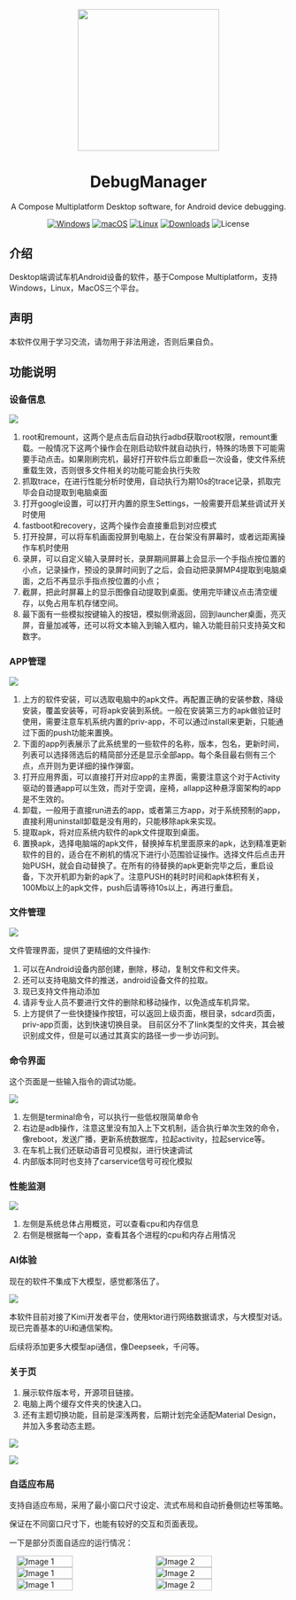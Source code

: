 <div align="center">
    <img src="./launcher/logo.png" width="256">
</div>

<h1 align="center">DebugManager</h1>

<div align="center">

A Compose Multiplatform Desktop software, for Android device debugging.

[![Windows][windows-image]][release-url]
[![macOS][mac-image]][release-url]
[![Linux][linux-image]][release-url]
[![Downloads][download-image]][release-url]
![License][license-image]

</div>

[windows-image]: https://img.shields.io/badge/-Windows-blue?style=flat-square&logo=windows
[mac-image]: https://img.shields.io/badge/-macOS-black?style=flat-square&logo=apple
[linux-image]: https://img.shields.io/badge/-Linux-yellow?style=flat-square&logo=linux
[download-image]: https://img.shields.io/github/downloads/stepheneasyshot/debugmanager/total?style=flat-square
[release-url]: https://github.com/stepheneasyshot/debugmanager/releases
[license-image]: https://img.shields.io/github/license/stepheneasyshot/debugmanager?style=flat-square

## 介绍

Desktop端调试车机Android设备的软件，基于Compose Multiplatform，支持Windows，Linux，MacOS三个平台。

## 声明

本软件仅用于学习交流，请勿用于非法用途，否则后果自负。

## 功能说明

### 设备信息

![](/screenshots/blogs_dark_deviceinfo.png)

1. root和remount，这两个是点击后自动执行adbd获取root权限，remount重载。一般情况下这两个操作会在刚启动软件就自动执行，特殊的场景下可能需要手动点击。如果刚刷完机，最好打开软件后立即重启一次设备，使文件系统重载生效，否则很多文件相关的功能可能会执行失败
2. 抓取trace，在进行性能分析时使用，自动执行为期10s的trace记录，抓取完毕会自动提取到电脑桌面
3. 打开google设置，可以打开内置的原生Settings，一般需要开启某些调试开关时使用
4. fastboot和recovery，这两个操作会直接重启到对应模式
5. 打开投屏，可以将车机画面投屏到电脑上，在台架没有屏幕时，或者远距离操作车机时使用
6. 录屏，可以自定义输入录屏时长，录屏期间屏幕上会显示一个手指点按位置的小点，记录操作，预设的录屏时间到了之后，会自动把录屏MP4提取到电脑桌面，之后不再显示手指点按位置的小点；
7. 截屏，把此时屏幕上的显示图像自动提取到桌面。使用完毕建议点击清空缓存，以免占用车机存储空间。
8. 最下面有一些模拟按键输入的按钮，模拟侧滑返回，回到launcher桌面，亮灭屏，音量加减等，还可以将文本输入到输入框内，输入功能目前只支持英文和数字。

### APP管理

![](/screenshots/blogs_cmp_appmanage.png)

1. 上方的软件安装，可以选取电脑中的apk文件。再配置正确的安装参数，降级安装，覆盖安装等，可将apk安装到系统。一般在安装第三方的apk做验证时使用，需要注意车机系统内置的priv-app，不可以通过install来更新，只能通过下面的push功能来置换。
2. 下面的app列表展示了此系统里的一些软件的名称，版本，包名，更新时间，列表可以选择筛选后的精简部分还是显示全部app。每个条目最右侧有三个点，点开则为更详细的操作弹窗。
3. 打开应用界面，可以直接打开对应app的主界面，需要注意这个对于Activity驱动的普通app可以生效，而对于空调，座椅，allapp这种悬浮窗架构的app是不生效的。
4. 卸载，一般用于直接run进去的app，或者第三方app，对于系统预制的app，直接利用uninstall卸载是没有用的，只能移除apk来实现。
5. 提取apk，将对应系统内软件的apk文件提取到桌面。
6. 置换apk，选择电脑端的apk文件，替换掉车机里面原来的apk，达到精准更新软件的目的，适合在不刷机的情况下进行小范围验证操作。选择文件后点击开始PUSH，就会自动替换了。在所有的待替换的apk更新完毕之后，重启设备，下次开机即为新的apk了。注意PUSH的耗时时间和apk体积有关，100Mb以上的apk文件，push后请等待10s以上，再进行重启。

### 文件管理

![](/screenshots/blogs_cmp_filemanage.png)

文件管理界面，提供了更精细的文件操作:

1. 可以在Android设备内部创建，删除，移动，复制文件和文件夹。
2. 还可以支持电脑文件的推送，android设备文件的拉取。
3. 现已支持文件拖动添加
4. 请非专业人员不要进行文件的删除和移动操作，以免造成车机异常。
5. 上方提供了一些快捷操作按钮，可以返回上级页面，根目录，sdcard页面，priv-app页面，达到快速切换目录。
   目前区分不了link类型的文件夹，其会被识别成文件，但是可以通过其真实的路径一步一步访问到。

### 命令界面

这个页面是一些输入指令的调试功能。

![](/screenshots/blogs_cmp_command_page.png)

1. 左侧是terminal命令，可以执行一些低权限简单命令
2. 右边是adb操作，注意这里没有加入上下文机制，适合执行单次生效的命令，像reboot，发送广播，更新系统数据库，拉起activity，拉起service等。
3. 在车机上我们还联动语音可见模拟，进行快速调试
4. 内部版本同时也支持了carservice信号可视化模拟

### 性能监测

![](/screenshots/blogs_dark_performance.png)

1. 左侧是系统总体占用概览，可以查看cpu和内存信息
2. 右侧是根据每一个app，查看其各个进程的cpu和内存占用情况

### AI体验

现在的软件不集成下大模型，感觉都落伍了。

![](/screenshots/blogs_dark_ai_model.png)

本软件目前对接了Kimi开发者平台，使用ktor进行网络数据请求，与大模型对话。现已完善基本的Ui和通信架构。

后续将添加更多大模型api通信，像Deepseek，千问等。

### 关于页

1. 展示软件版本号，开源项目链接。
2. 电脑上两个缓存文件夹的快速入口。
3. 还有主题切换功能，目前是深浅两套，后期计划完全适配Material Design，并加入多套动态主题。

![](/screenshots/blogs_dark_about.png)

![](/screenshots/blogs_light_about.png)

### 自适应布局
支持自适应布局，采用了最小窗口尺寸设定、流式布局和自动折叠侧边栏等策略。

保证在不同窗口尺寸下，也能有较好的交互和页面表现。

一下是部分页面自适应的运行情况：

<div style="display: flex; justify-content: center;">
  <img src="/screenshots/blogs_cmp_debugmanager_device_narrow_screen.png" alt="Image 1" style="width: 45%; margin-right: 5%;">
  <img src="/screenshots/blogs_cmp_debugmanager_app_narrow_screen.png" alt="Image 2" style="width: 45%;">
</div>

<div style="display: flex; justify-content: center;">
  <img src="/screenshots/blogs_cmp_debugmanager_file_narrow_screen.png" alt="Image 1" style="width: 45%; margin-right: 5%;">
  <img src="/screenshots/blogs_cmp_debugmanager_perf_narrow_screen.png" alt="Image 2" style="width: 45%;">
</div>

<div style="display: flex; justify-content: center;">
  <img src="/screenshots/blogs_cmp_command_page_narrow.png" alt="Image 1" style="width: 45%; margin-right: 5%;">
  <img src="/screenshots/blogs_cmp_debugmanager_about_narrow_screen.png" alt="Image 2" style="width: 45%;">
</div>
